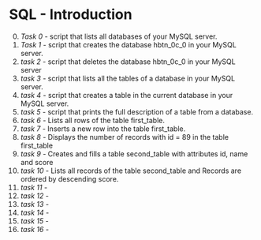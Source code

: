 # SQL - Introduction

0. _Task 0_ - script that lists all databases of your MySQL server.
1. _Task 1_ - script that creates the database hbtn\_0c\_0 in your MySQL server.
2. _task 2_ - script that deletes the database hbtn\_0c\_0 in your MySQL server
3. _task 3_ - script that lists all the tables of a database in your MySQL server.
4. _task 4_ - script that creates a table in the current database in your MySQL server.
5. _task 5_ -  script that prints the full description of a table from a database.
6. _task 6_ - Lists all rows of the table first_table.
7. _task 7_ - Inserts a new row into the table first_table.
8. _task 8_ - Displays the number of records with id = 89 in the table first_table
9. _task 9_ - Creates and fills a table second_table with attributes id, name and score
10. _task 10_ - Lists all records of the table second_table and Records are ordered by descending score.
11. _task 11_ -
12.  _task 12_ -
13.  _task 13_ -
14.  _task 14_ -
15.  _task 15_ -
16.  _task 16_ -